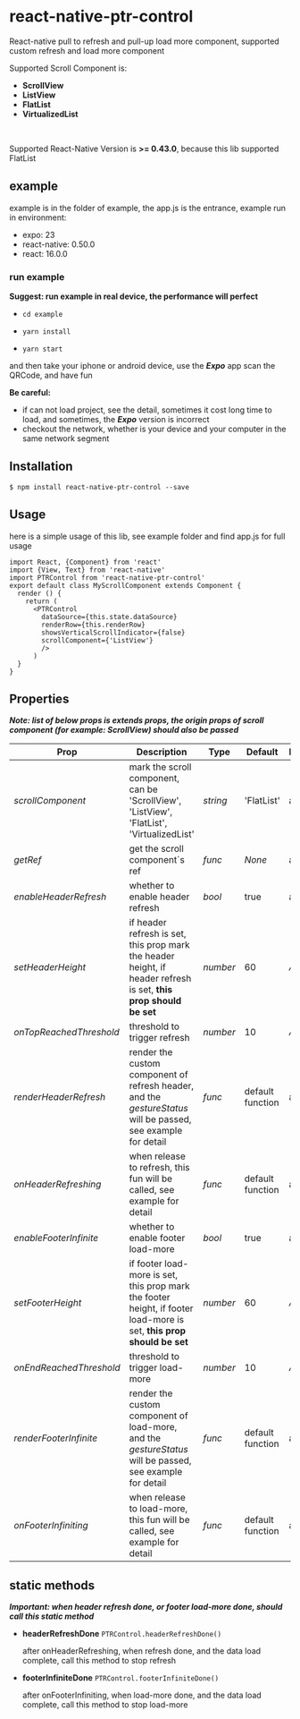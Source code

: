 # react-native-ptr-control
React-native pull to refresh and pull-up load more component, supported custom refresh and load more component

Supported Scroll Component is:
<br>
* **ScrollView**
* **ListView**
* **FlatList**
* **VirtualizedList**
<br>

Supported React-Native Version is **>= 0.43.0**, because this lib supported FlatList
## example
example is in the folder of example, the app.js is the entrance, example run in environment:
* expo: 23
* react-native: 0.50.0
* react: 16.0.0
### run example
**Suggest: run example in real device, the performance will perfect**
<br>

* `cd example`

* `yarn install`

* `yarn start`

and then take your iphone or android device, use the **_Expo_** app scan the QRCode, and have fun
<br>

**Be careful:**
* if can not load project, see the detail, sometimes it cost long time to load, and sometimes, the **_Expo_** version
is incorrect
* checkout the network, whether is your device and your computer in the same network segment
## Installation
`$ npm install react-native-ptr-control --save`
## Usage
here is a simple usage of this lib, see example folder and find app.js for full usage

    import React, {Component} from 'react'
    import {View, Text} from 'react-native'
    import PTRControl from 'react-native-ptr-control'
    export default class MyScrollComponent extends Component {
      render () {
        return (
          <PTRControl
            dataSource={this.state.dataSource}
            renderRow={this.renderRow}
            showsVerticalScrollIndicator={false}
            scrollComponent={'ListView'}
            />
          )
      }
    }
    
## Properties
**_Note: list of below props is extends props, the origin props of scroll component (for example: ScrollView) 
should also be passed_**

| Prop | Description | Type | Default | Platform | isRequired |
|---|---|---|---|---|---|
| *scrollComponent* | mark the scroll component, can be 'ScrollView', 'ListView', 'FlatList', 'VirtualizedList' | *string* | 'FlatList' | all | yes |
| *getRef* | get the scroll component`s ref | *func* | _None_ | all | no |
| *enableHeaderRefresh* | whether to enable header refresh | *bool* | true | all | no |
| *setHeaderHeight* | if header refresh is set, this prop mark the header height, if header refresh is set, **this prop should be set** | *number* | 60 | _Android_ | no |
| *onTopReachedThreshold* | threshold to trigger refresh | *number* | 10 | _Android_ | no |
| *renderHeaderRefresh* | render the custom component of refresh header, and the *gestureStatus* will be passed, see example for detail | *func* | default function | all | no |
| *onHeaderRefreshing* | when release to refresh, this fun will be called, see example for detail | *func* | default function | all | no |
| *enableFooterInfinite* | whether to enable footer load-more | *bool* | true | all | no |
| *setFooterHeight* | if footer load-more is set, this prop mark the footer height, if footer load-more is set, **this prop should be set** | *number* | 60 | _Android_ | no |
| *onEndReachedThreshold* | threshold to trigger load-more | *number* | 10 | _Android_ | no |
| *renderFooterInfinite* | render the custom component of load-more, and the *gestureStatus* will be passed, see example for detail | *func* | default function | all | no |
| *onFooterInfiniting* | when release to load-more, this fun will be called, see example for detail | *func* | default function | all | no |

## static methods
**_Important: when header refresh done, or footer load-more done, should call this static method_**
* **headerRefreshDone** `PTRControl.headerRefreshDone()`

  after onHeaderRefreshing, when refresh done, and the data load complete, call this method to stop refresh
  
* **footerInfiniteDone** `PTRControl.footerInfiniteDone()`

  after onFooterInfiniting, when load-more done, and the data load complete, call this method to stop load-more